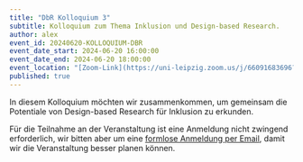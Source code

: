 ```yaml
---
title: "DbR Kolloquium 3"
subtitle: Kolloquium zum Thema Inklusion und Design-based Research.
author: alex
event_id: 20240620-KOLLOQUIUM-DBR
event_date_start: 2024-06-20 16:00:00
event_date_end: 2024-06-20 18:00:00
event_location: "[Zoom-Link](https://uni-leipzig.zoom.us/j/66091683696?pwd=eEhBK25JZXVDL1ZTamNzMjZlZnkzZz09)"
published: true
---
```


In diesem Kolloquium möchten wir zusammenkommen, um gemeinsam die Potentiale von Design-based Research für Inklusion zu erkunden.

Für die Teilnahme an der Veranstaltung ist eine Anmeldung nicht zwingend erforderlich, wir bitten aber um eine [formlose Anmeldung per Email](mailto:sekretariat@inklusion.network), damit wir die Veranstaltung besser planen können. 